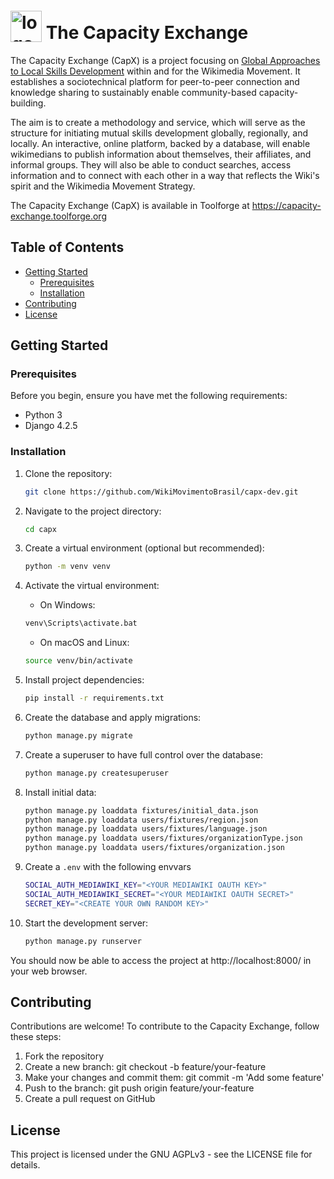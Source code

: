 # <img src="https://upload.wikimedia.org/wikipedia/commons/f/f5/Capx-logo-redux.svg" alt="logo of the Capacity Exchange" width="50" title="Capacity Exchange" style="transform:translateY(5px)"> The Capacity Exchange

The Capacity Exchange (CapX) is a project focusing on [Global Approaches to Local Skills Development](https://meta.wikimedia.org/wiki/Movement_Strategy/Initiatives/Global_Approach_for_Local_Skill_Development) within and for the Wikimedia Movement. It establishes a sociotechnical platform for peer-to-peer connection and knowledge sharing to sustainably enable community-based capacity-building.

The aim is to create a methodology and service, which will serve as the structure for initiating mutual skills development globally, regionally, and locally. An interactive, online platform, backed by a database, will enable wikimedians to publish information about themselves, their affiliates, and informal groups. They will also be able to conduct searches, access information and to connect with each other in a way that reflects the Wiki's spirit and the Wikimedia Movement Strategy.

The Capacity Exchange (CapX) is available in Toolforge at https://capacity-exchange.toolforge.org

## Table of Contents

- [Getting Started](#getting-started)
    - [Prerequisites](#prerequisites)
    - [Installation](#installation)
- [Contributing](#contributing)
- [License](#license)

## Getting Started

### Prerequisites

Before you begin, ensure you have met the following requirements:

- Python 3
- Django 4.2.5

### Installation

1. Clone the repository:

   ```bash
   git clone https://github.com/WikiMovimentoBrasil/capx-dev.git
   ```

2. Navigate to the project directory:

   ```bash
   cd capx
   ```

3. Create a virtual environment (optional but recommended):

   ```bash
   python -m venv venv
   ```

4. Activate the virtual environment:
    * On Windows:
   ```bash
   venv\Scripts\activate.bat
   ```
   
    * On macOS and Linux:
   ```bash
   source venv/bin/activate
   ```

5. Install project dependencies:
   ```bash
   pip install -r requirements.txt
   ```

6. Create the database and apply migrations:
   ```bash
   python manage.py migrate
   ```
   
7. Create a superuser to have full control over the database:
   ```bash
   python manage.py createsuperuser
   ```

8. Install initial data:
   ```bash
   python manage.py loaddata fixtures/initial_data.json
   python manage.py loaddata users/fixtures/region.json
   python manage.py loaddata users/fixtures/language.json
   python manage.py loaddata users/fixtures/organizationType.json
   python manage.py loaddata users/fixtures/organization.json
   ```

9. Create a ```.env``` with the following envvars

   ```bash
   SOCIAL_AUTH_MEDIAWIKI_KEY="<YOUR MEDIAWIKI OAUTH KEY>"
   SOCIAL_AUTH_MEDIAWIKI_SECRET="<YOUR MEDIAWIKI OAUTH SECRET>"
   SECRET_KEY="<CREATE YOUR OWN RANDOM KEY>"
   ```

10. Start the development server:

    ```bash
    python manage.py runserver
    ```

You should now be able to access the project at http://localhost:8000/ in your web browser.

## Contributing
Contributions are welcome! To contribute to the Capacity Exchange, follow these steps:

1. Fork the repository
2. Create a new branch: git checkout -b feature/your-feature
3. Make your changes and commit them: git commit -m 'Add some feature'
4. Push to the branch: git push origin feature/your-feature
5. Create a pull request on GitHub

## License
This project is licensed under the GNU AGPLv3 - see the LICENSE file for details.